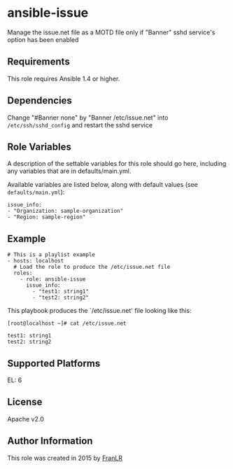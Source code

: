# ansible-issue
Manage the issue.net file as a MOTD file only if "Banner" sshd service's option has been enabled

Requirements
------------
This role requires Ansible 1.4 or higher.

Dependencies
------------

Change "#Banner none" by "Banner /etc/issue.net" into `/etc/ssh/sshd_config` and restart the sshd service

Role Variables
--------------

A description of the settable variables for this role should go here, including any variables that are in defaults/main.yml.

Available variables are listed below, along with default values (see `defaults/main.yml`):

```
issue_info:
- "Organization: sample-organization"
- "Region: sample-region"
```

Example
-------

```
# This is a playlist example
- hosts: localhost
  # Load the role to produce the /etc/issue.net file
  roles:
    - role: ansible-issue
      issue_info:
        - "test1: string1"
        - "test2: string2"
```

This playbook produces the `/etc/issue.net' file looking like this:

```
[root@localhost ~]# cat /etc/issue.net

test1: string1
test2: string2

```

Supported Platforms
-------------------

EL: 6

License
-------

Apache v2.0

Author Information
------------------

This role was created in 2015 by [FranLR](https://github.com/franlr/)
